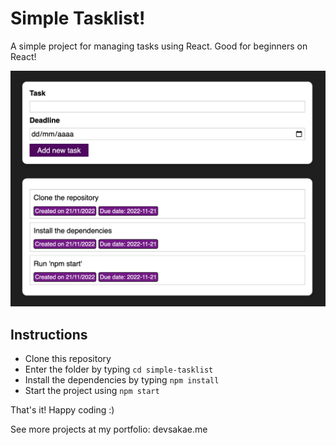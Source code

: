 # Simple Tasklist!
A simple project for managing tasks using React. Good for beginners on React!

<img src="https://github.com/devsakae/simple-tasklist/blob/main/public/screenshot.png" alt="Simple Tasklist" />

## Instructions
* Clone this repository
* Enter the folder by typing <code>cd simple-tasklist</code>
* Install the dependencies by typing <code>npm install</code>
* Start the project using <code>npm start</code>

That's it! Happy coding :)

See more projects at my portfolio: devsakae.me
